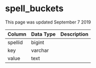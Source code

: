 # spell\_buckets

This page was updated September 7 2019

| Column | Data Type | Description |
| :--- | :--- | :--- |
| spellid | bigint |  |
| key | varchar |  |
| value | text |  |

